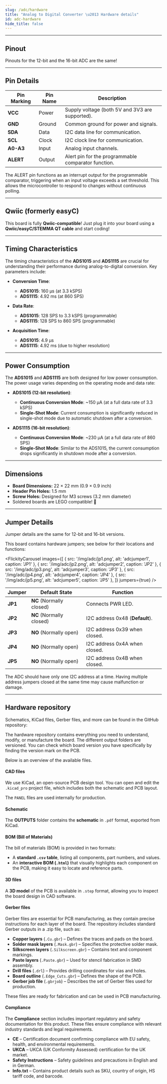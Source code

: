 ```yaml
---
slug: /adc/hardware
title: "Analog to Digital Converter \u2013 Hardware details"
id: adc-hardware
hide_title: false
---
```

---

## Pinout

<CenteredImage src="/img/adc/pinout.png" alt="adc pinout diagram" caption="ADC pinout diagram"/>

<InfoBox>Pinouts for the 12-bit and the 16-bit ADC are the same!</InfoBox>

---

## Pin Details

| Pin Marking | Pin Name | Description                                         |
| ----------- | -------- | --------------------------------------------------- |
| **VCC**     | Power    | Supply voltage (both 5V and 3V3 are supported).     |
| **GND**     | Ground   | Common ground for power and signals.                |
| **SDA**     | Data     | I2C data line for communication.                    |
| **SCL**     | Clock    | I2C clock line for communication.                   |
| **A0-A3**   | Input    | Analog input channels.                              |
| **ALERT**   | Output   | Alert pin for the programmable comparator function. |

<InfoBox>The ALERT pin functions as an interrupt output for the programmable comparator, triggering when an input voltage exceeds a set threshold. This allows the microcontroller to respond to changes without continuous polling.</InfoBox>

---

## Qwiic (formerly easyC)

<CenteredImage src="/img/easyc_transparent.png" alt="EasyC/qwiic cable" width="550px" />
 
<InfoBox>This board is fully **Qwiic-compatible**! Just plug it into your board using a **Qwiic/easyC/STEMMA QT cable** and start coding!</InfoBox>

<QuickLink 
  title="Qwiic (formerly easyC) details and specifications" 
  description="Learn about hardware specifications, compatibility, and usage of the Qwiic connector." 
  url="/qwiic" 
/>

---

## Timing Characteristics

The timing characteristics of the **ADS1015** and **ADS1115** are crucial for understanding their performance during analog-to-digital conversion. Key parameters include:

- **Conversion Time**:
  - **ADS1015**: 160 µs (at 3.3 kSPS)
  - **ADS1115**: 4.92 ms (at 860 SPS)

- **Data Rate**: 
  - **ADS1015**: 128 SPS to 3.3 kSPS (programmable)
  - **ADS1115**: 128 SPS to 860 SPS (programmable)

- **Acquisition Time**:
  - **ADS1015**: 4.9 µs
  - **ADS1115**: 4.92 ms (due to higher resolution)

---

## Power Consumption

The **ADS1015** and **ADS1115** are both designed for low power consumption. The power usage varies depending on the operating mode and data rate:

- **ADS1015 (12-bit resolution)**:
  - **Continuous Conversion Mode**: ~150 µA (at a full data rate of 3.3 kSPS)
  - **Single-Shot Mode**: Current consumption is significantly reduced in single-shot mode due to automatic shutdown after a conversion.

- **ADS1115 (16-bit resolution)**:
  - **Continuous Conversion Mode**: ~230 µA (at a full data rate of 860 SPS)
  - **Single-Shot Mode**: Similar to the ADS1015, the current consumption drops significantly in shutdown mode after a conversion.

---

## Dimensions

- **Board Dimensions:** 22 × 22 mm (0.9 × 0.9 inch)  
- **Header Pin Holes:** 1.5 mm  
- **Screw Holes:** Designed for M3 screws (3.2 mm diameter)  
- Soldered boards are LEGO compatible! 🧱

---

## Jumper Details

<InfoBox>Jumper details are the same for 12-bit and 16-bit versions.</InfoBox>

This board contains hardware jumpers; see below for their locations and functions:

<FlickityCarousel
  images={[
    { src: '/img/adc/jp1.png', alt: 'adcjumper1', caption: 'JP1' },
    { src: '/img/adc/jp2.png', alt: 'adcjumper2', caption: 'JP2' },
    { src: '/img/adc/jp3.png', alt: 'adcjumper3', caption: 'JP3' },
    { src: '/img/adc/jp4.png', alt: 'adcjumper4', caption: 'JP4' },
    { src: '/img/adc/jp5.png', alt: 'adcjumper5', caption: 'JP5' },
  ]}
  jumpers={true}
/>

| Jumper  | Default State            | Function                        |
| ------- | ------------------------ | ------------------------------- |
| **JP1** | **NC** (Normally closed) | Connects PWR LED.               |
| **JP2** | **NC** (Normally closed) | I2C address 0x48 (**Default**). |
| **JP3** | **NO** (Normally open)   | I2C address 0x39 when closed.   |
| **JP4** | **NO** (Normally open)   | I2C address 0x4A when closed.   |
| **JP5** | **NO** (Normally open)   | I2C address 0x4B when closed.   |

<WarningBox>The ADC should have only one I2C address at a time. Having multiple address jumpers closed at the same time may cause malfunction or damage.</WarningBox>

---

## Hardware repository

Schematics, KiCad files, Gerber files, and more can be found in the GitHub repository:

<QuickLink 
  title="ADC 12-bit ADS1015 Hardware design" 
  description="GitHub hardware repository for this product"
  url="https://github.com/SolderedElectronics/ADC-12-bit-ADS1015-4-channel-with-PGA-breakout-hardware-design/tree/main" 
/> 

<QuickLink 
  title="ADC 16-bit ADS1115 Hardware design" 
  description="GitHub hardware repository for this product"
  url="https://github.com/SolderedElectronics/ADC-16-bit-ADS1115-4-channel-with-PGA-breakout-hardware-design/tree/main" 
/> 

The hardware repository contains everything you need to understand, modify, or manufacture the board. The different output folders are versioned. You can check which board version you have specifically by finding the version mark on the PCB.

Below is an overview of the available files.

#### CAD files

We use KiCad, an open-source PCB design tool. You can open and edit the `.kicad_pro` project file, which includes both the schematic and PCB layout.

The `PANEL` files are used internally for production.

#### Schematic

The **OUTPUTS** folder contains the **schematic** in `.pdf` format, exported from KiCad.

#### BOM (Bill of Materials)

The bill of materials (BOM) is provided in two formats:  

- A **standard `.csv` table**, listing all components, part numbers, and values.  
- An **interactive BOM (`.html`)** that visually highlights each component on the PCB, making it easy to locate and reference parts.  

#### 3D files

A **3D model** of the PCB is available in `.step` format, allowing you to inspect the board design in CAD software.

#### Gerber files 

Gerber files are essential for PCB manufacturing, as they contain precise instructions for each layer of the board. The repository includes standard Gerber outputs in a .zip file, such as:  

- **Copper layers** (`.Cu.gbr`) – Defines the traces and pads on the board.  
- **Solder mask layers** (`.Mask.gbr`) – Specifies the protective solder mask.  
- **Silkscreen layers** (`.Silkscreen.gbr`) – Contains text and component markings.  
- **Paste layers** (`.Paste.gbr`) – Used for stencil fabrication in SMD assembly.  
- **Drill files** (`.drl`) – Provides drilling coordinates for vias and holes.  
- **Board outline** (`.Edge_Cuts.gbr`) – Defines the shape of the PCB.  
- **Gerber job file** (`.gbrjob`) – Describes the set of Gerber files used for production.

These files are ready for fabrication and can be used in PCB manufacturing.

#### Compliance

The **Compliance** section includes important regulatory and safety documentation for this product. These files ensure compliance with relevant industry standards and legal requirements.

- **CE** – Certification document confirming compliance with EU safety, health, and environmental requirements.  
- **UKCA** – UKCA (UK Conformity Assessed) certification for the UK market.  
- **Safety Instructions** – Safety guidelines and precautions in English and in German.  
- **Info.txt** – Contains product details such as SKU, country of origin, HS tariff code, and barcode.